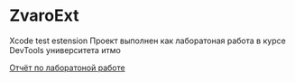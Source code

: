 # ZvaroExt
 Xcode test estension
Проект выполнен как лаборатоная работа в курсе DevTools университета итмо

[Отчёт по лаборатоной работе](https://github.com/bigfirestart/ZvaroExt/blob/main/DevTools-Lab5%20.pdf)
